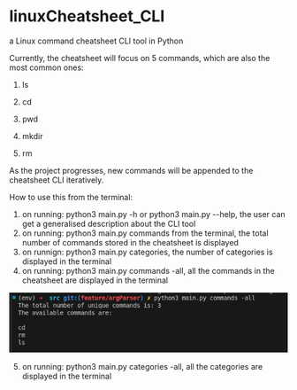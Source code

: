 # linuxCheatsheet_CLI
a Linux command cheatsheet CLI tool in Python

Currently, the cheatsheet will focus on 5 commands, which are also the most common ones:

1. ls

2. cd

3. pwd

4. mkdir

5. rm 

As the project progresses, new commands will be appended to the cheatsheet CLI iteratively. 


How to use this from the terminal:

1. on running: python3 main.py -h or python3 main.py --help, the user can get a generalised description about the CLI tool
2. on running: python3 main.py commands from the terminal, the total number of commands stored in the cheatsheet is displayed
3. on runnign: python3 main.py categories, the number of categories is displayed in the terminal 
4. on running: python3 main.py commands -all, all the commands in the cheatsheet are displayed in the terminal   

![Displaying all commands in terminal](screenshots/display_all_commands.png)


5. on running: python3 main.py categories -all, all the categories are displayed in the terminal